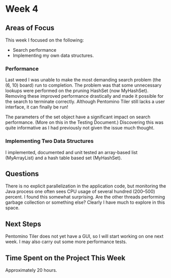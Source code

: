 # Week 4

## Areas of Focus

This week I focused on the following:
* Search performance
* Implementing my own data structures.

### Performance

Last weed I was unable to make the most demanding search problem (the (6, 10) board) run to completion. The problem was that some unnecessary lookups were performed on the pruning HashSet (now MyHashSet). Removing these improved performance drastically and made it possible for the search to terminate correctly. Although Pentomino Tiler still lacks a user interface, it can finally be run!

The parameters of the set object have a significant impact on search performance. (More on this in the Testing Document.) Discovering this was quite informative as I had previously not given the issue much thought.

### Implementing Two Data Structures

I implemented, documented and unit tested an array-based list (MyArrayList) and a hash table based set (MyHashSet).

## Questions

There is no explicit parallelization in the application code, but monitoring the Java process one often sees CPU usage of several hundred (200–500) percent. I found this somewhat surprising. Are the other threads performing garbage collection or something else? Clearly I have much to explore in this space.

## Next Steps

Pentomino Tiler does not yet have a GUI, so I will start working on one next week. I may also carry out some more performance tests.

## Time Spent on the Project This Week

Approximately 20 hours.
